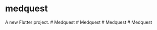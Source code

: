# medquest

A new Flutter project.
#   M e d q u e s t  
 #   M e d q u e s t  
 #   M e d q u e s t  
 #   M e d q u e s t  
 